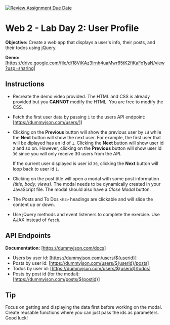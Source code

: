 [![Review Assignment Due Date](https://classroom.github.com/assets/deadline-readme-button-22041afd0340ce965d47ae6ef1cefeee28c7c493a6346c4f15d667ab976d596c.svg)](https://classroom.github.com/a/iWmDVNJ7)
# Web 2 - Lab Day 2: User Profile

**Objective:** Create a web app that displays a user's info, their posts, and their todos using jQuery.

**Demo:** [https://drive.google.com/file/d/18ViKAz3Irnh4uaMwr65tK2fiKaFo1yaN/view?usp=sharing]

## Instructions

- Recreate the demo video provided. The HTML and CSS is already provided but you **CANNOT** modify the HTML. You are free to modify the CSS.
- Fetch the first user data by passing `1` to the users API endpoint: [https://dummyjson.com/users/1]
- Clicking on the **Previous** button will show the previous user by `id` while the **Next** button will show the next user. For example, the first user that will be diplayed has an id of `1`. Clicking the **Next** button will show user id `2` and so on. However, clicking on the **Previous** button will show user id `30` since you will only receive 30 users from the API.

  If the current user displayed is user id `30`, clicking the **Next** button will loop back to user id `1`.
- Clicking on the post title will open a modal with some post information *(title, body, views)*. The modal needs to be dynamically created in your JavaScript file. The modal should also have a *Close Modal* button.
- The Posts and To Dos `<h3>` headings are clickable and will slide the content up or down.
- Use jQuery methods and event listeners to complete the exercise. Use AJAX instead of `fetch`.

## API Endpoints

**Documentation:** [https://dummyjson.com/docs]

- Users by user id: [https://dummyjson.com/users/${userid}]
- Posts by user id: [https://dummyjson.com/users/${userid}/posts]
- Todos by user id: [https://dummyjson.com/users/${userid}/todos]
- Posts by post id (for the modal): [https://dummyjson.com/posts/${postid}]

## Tip

Focus on getting and displaying the data first before working on the modal. Create reusable functions where you can just pass the ids as parameters. Good luck!
